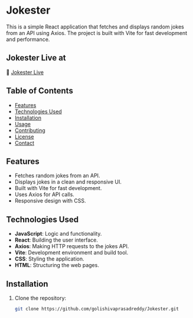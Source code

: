 # Jokester

This is a simple React application that fetches and displays random jokes from an API using Axios. The project is built with Vite for fast development and performance.

## Jokester Live at
🔗 [Jokester Live](https://jokester-seven.vercel.app/)

## Table of Contents
- [Features](#features)
- [Technologies Used](#technologies-used)
- [Installation](#installation)
- [Usage](#usage)
- [Contributing](#contributing)
- [License](#license)
- [Contact](#contact)

## Features
- Fetches random jokes from an API.
- Displays jokes in a clean and responsive UI.
- Built with Vite for fast development.
- Uses Axios for API calls.
- Responsive design with CSS.

## Technologies Used
- **JavaScript**: Logic and functionality.
- **React**: Building the user interface.
- **Axios**: Making HTTP requests to the jokes API.
- **Vite**: Development environment and build tool.
- **CSS**: Styling the application.
- **HTML**: Structuring the web pages.

## Installation
1. Clone the repository:
   ```bash
   git clone https://github.com/golishivaprasadreddy/Jokester.git
